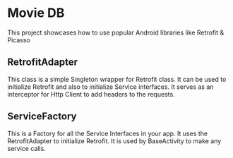 # Movie DB

This project showcases how to use popular Android libraries like Retrofit & Picasso

## RetrofitAdapter

This class is a simple Singleton wrapper for Retrofit class. It can be used to initialize Retrofit and also to initialize Service interfaces. It serves as an interceptor for Http Client to add headers to the requests.

## ServiceFactory

This is a Factory for all the Service Interfaces in your app. It uses the RetrofitAdapter to initialize Retrofit. It is used by BaseActivity to make any service calls.
